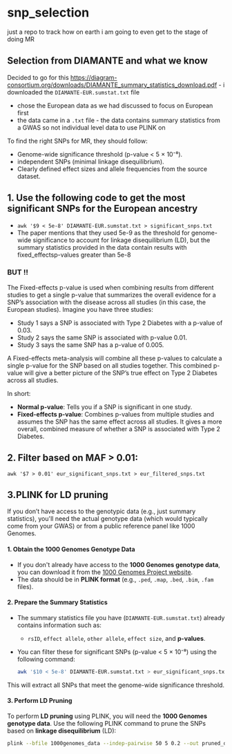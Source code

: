 # snp_selection
just a repo to track how on earth i am going to even get to the stage of doing MR 

## Selection from DIAMANTE and what we know 
Decided to go for this https://diagram-consortium.org/downloads/DIAMANTE_summary_statistics_download.pdf - i downloaded the ``DIAMANTE-EUR.sumstat.txt`` file
- chose the European data as we had discussed to focus on European first
- the data came in a ``.txt`` file - the data contains summary statistics from a GWAS so not individual level data to use PLINK on

To find the right SNPs for MR, they should follow:
- Genome-wide significance threshold (p-value < 5 × 10⁻⁸).
- independent SNPs (minimal linkage disequilibrium).
- Clearly defined effect sizes and allele frequencies from the source dataset.

## 1. Use the following code to get the most significant SNPs for the European ancestry 
- ``awk '$9 < 5e-8' DIAMANTE-EUR.sumstat.txt > significant_snps.txt``
- The paper mentions that they used 5e-9 as the threshold for genome-wide significance to account for linkage disequilibrium (LD), but the summary statistics provided in the data contain results with fixed_effectsp-values greater than 5e-8

### BUT !!
The Fixed-effects p-value is used when combining results from different studies to get a single p-value that summarizes the overall evidence for a SNP’s association with the disease across all studies (in this case, the European studies). Imagine you have three studies:

- Study 1 says a SNP is associated with Type 2 Diabetes with a p-value of 0.03.
- Study 2 says the same SNP is associated with p-value 0.01.
- Study 3 says the same SNP has a p-value of 0.005.


A Fixed-effects meta-analysis will combine all these p-values to calculate a single p-value for the SNP based on all studies together. This combined p-value will give a better picture of the SNP’s true effect on Type 2 Diabetes across all studies.

In short:
- **Normal p-value**: Tells you if a SNP is significant in one study.
- **Fixed-effects p-value**: Combines p-values from multiple studies and assumes the SNP has the same effect across all studies. It gives a more overall, combined measure of whether a SNP is associated with Type 2 Diabetes.

## 2. Filter based on MAF > 0.01:
``awk '$7 > 0.01' eur_significant_snps.txt > eur_filtered_snps.txt``

## 3.PLINK for LD pruning 
If you don’t have access to the genotypic data (e.g., just summary statistics), you'll need the actual genotype data (which would typically come from your GWAS) or from a public reference panel like 1000 Genomes.

#### 1. **Obtain the 1000 Genomes Genotype Data**
   - If you don't already have access to the **1000 Genomes genotype data**, you can download it from the [1000 Genomes Project website](https://www.internationalgenome.org/data/).
   - The data should be in **PLINK format** (e.g., `.ped`, `.map`, `.bed`, `.bim`, `.fam` files).

#### 2. **Prepare the Summary Statistics**
   - The summary statistics file you have (`DIAMANTE-EUR.sumstat.txt`) already contains information such as:
     - `rsID`, `effect allele`, `other allele`, `effect size`, and **p-values**.
   - You can filter these for significant SNPs (p-value < 5 × 10⁻⁸) using the following command:

     ```bash
     awk '$10 < 5e-8' DIAMANTE-EUR.sumstat.txt > eur_significant_snps.txt
     ```

   This will extract all SNPs that meet the genome-wide significance threshold.

#### 3. **Perform LD Pruning**

   To perform **LD pruning** using PLINK, you will need the **1000 Genomes genotype data**. Use the following PLINK command to prune the SNPs based on **linkage disequilibrium** (LD):

   ```bash
   plink --bfile 1000genomes_data --indep-pairwise 50 5 0.2 --out pruned_data
